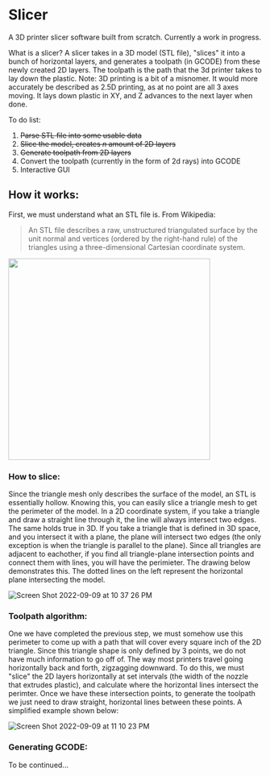 # Slicer
A 3D printer slicer software built from scratch. Currently a work in progress. 

What is a slicer? A slicer takes in a 3D model (STL file), "slices" it into a bunch of horizontal layers, and generates a toolpath (in GCODE) from these newly created 2D layers. The toolpath is the path that the 3d printer takes to lay down the plastic. Note: 3D printing is a bit of a misnomer. It would more accurately be described as 2.5D printing, as at no point are all 3 axes moving. It lays down plastic in XY, and Z advances to the next layer when done. 

To do list:
1) ~~Parse STL file into some usable data~~
2) ~~Slice the model, creates *n* amount of 2D layers~~
3) ~~Generate toolpath from 2D layers~~
4) Convert the toolpath (currently in the form of 2d rays) into GCODE
5) Interactive GUI

## How it works:
First, we must understand what an STL file is. From Wikipedia: 
> An STL file describes a raw, unstructured triangulated surface by the unit normal and vertices (ordered by the right-hand rule) of the triangles using a three-dimensional Cartesian coordinate system.

<img src="https://cdn2.sculpteo.com/blog/wp-content/uploads/2019/06/uT6do-min.jpg" width="400">

### How to slice:
Since the triangle mesh only describes the surface of the model, an STL is essentially hollow. Knowing this, you can easily slice a triangle mesh to get the perimeter of the model. In a 2D coordinate system, if you take a triangle and draw a straight line through it, the line will always intersect two edges. The same holds true in 3D. If you take a triangle that is defined in 3D space, and you intersect it with a plane, the plane will intersect two edges (the only exception is when the triangle is parallel to the plane). Since all triangles are adjacent to eachother, if you find all triangle-plane intersection points and connect them with lines, you will have the perimieter. The drawing below demonstrates this. The dotted lines on the left represent the horizontal plane intersecting the model. 


![Screen Shot 2022-09-09 at 10 37 26 PM](https://user-images.githubusercontent.com/43012097/189470809-6c93e771-a211-4c05-a1e0-c58d714b467c.png)

### Toolpath algorithm:
One we have completed the previous step, we must somehow use this perimeter to come up with a path that will cover every square inch of the 2D triangle. Since this triangle shape is only defined by 3 points, we do not have much information to go off of. The way most printers travel going horizontally back and forth, zigzagging downward. To do this, we must "slice" the 2D layers horizontally at set intervals (the width of the nozzle that extrudes plastic), and calculate where the horizontal lines intersect the perimter. Once we have these intersection points, to generate the toolpath we just need to draw straight, horizontal lines between these points. A simplified example shown below: 

![Screen Shot 2022-09-09 at 11 10 23 PM](https://user-images.githubusercontent.com/43012097/189471630-20f028e5-2eec-4bef-8228-d0435e832c08.png)

### Generating GCODE:
To be continued...


